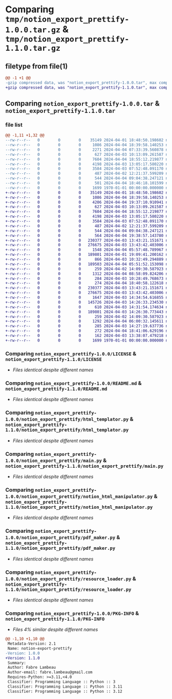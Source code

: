 # Comparing `tmp/notion_export_prettify-1.0.0.tar.gz` & `tmp/notion_export_prettify-1.1.0.tar.gz`

## filetype from file(1)

```diff
@@ -1 +1 @@
-gzip compressed data, was "notion_export_prettify-1.0.0.tar", max compression
+gzip compressed data, was "notion_export_prettify-1.1.0.tar", max compression
```

## Comparing `notion_export_prettify-1.0.0.tar` & `notion_export_prettify-1.1.0.tar`

### file list

```diff
@@ -1,11 +1,32 @@
--rw-r--r--   0        0        0    35149 2024-04-01 18:48:50.198602 notion_export_prettify-1.0.0/LICENSE
--rw-r--r--   0        0        0     1086 2024-04-04 18:39:58.140253 notion_export_prettify-1.0.0/README.md
--rw-r--r--   0        0        0     2271 2024-04-04 07:33:39.560878 notion_export_prettify-1.0.0/notion_export_prettify/args.py
--rw-r--r--   0        0        0      627 2024-04-03 10:13:09.261587 notion_export_prettify-1.0.0/notion_export_prettify/html_templator.py
--rw-r--r--   0        0        0     7604 2024-04-04 18:55:12.219877 notion_export_prettify-1.0.0/notion_export_prettify/main.py
--rw-r--r--   0        0        0     4198 2024-04-03 13:05:17.580220 notion_export_prettify-1.0.0/notion_export_prettify/notion_html_manipulator.py
--rw-r--r--   0        0        0     3584 2024-04-03 07:52:48.091170 notion_export_prettify-1.0.0/notion_export_prettify/pdf_maker.py
--rw-r--r--   0        0        0      487 2024-04-02 12:21:37.599209 notion_export_prettify-1.0.0/notion_export_prettify/print_color.py
--rw-r--r--   0        0        0      544 2024-04-04 09:04:38.247121 notion_export_prettify-1.0.0/notion_export_prettify/resource_loader.py
--rw-r--r--   0        0        0      501 2024-04-04 18:46:18.101599 notion_export_prettify-1.0.0/pyproject.toml
--rw-r--r--   0        0        0     1699 1970-01-01 00:00:00.000000 notion_export_prettify-1.0.0/PKG-INFO
+-rw-r--r--   0        0        0    35149 2024-04-01 18:48:50.198602 notion_export_prettify-1.1.0/LICENSE
+-rw-r--r--   0        0        0     1086 2024-04-04 18:39:58.140253 notion_export_prettify-1.1.0/README.md
+-rw-r--r--   0        0        0     4206 2024-04-04 19:37:10.910941 notion_export_prettify-1.1.0/notion_export_prettify/args.py
+-rw-r--r--   0        0        0      627 2024-04-03 10:13:09.261587 notion_export_prettify-1.1.0/notion_export_prettify/html_templator.py
+-rw-r--r--   0        0        0     7604 2024-04-04 18:55:12.219877 notion_export_prettify-1.1.0/notion_export_prettify/main.py
+-rw-r--r--   0        0        0     4198 2024-04-03 13:05:17.580220 notion_export_prettify-1.1.0/notion_export_prettify/notion_html_manipulator.py
+-rw-r--r--   0        0        0     3584 2024-04-03 07:52:48.091170 notion_export_prettify-1.1.0/notion_export_prettify/pdf_maker.py
+-rw-r--r--   0        0        0      487 2024-04-02 12:21:37.599209 notion_export_prettify-1.1.0/notion_export_prettify/print_color.py
+-rw-r--r--   0        0        0      544 2024-04-04 09:04:38.247121 notion_export_prettify-1.1.0/notion_export_prettify/resource_loader.py
+-rw-r--r--   0        0        0      564 2024-04-04 19:38:57.143780 notion_export_prettify-1.1.0/pyproject.toml
+-rw-r--r--   0        0        0   230377 2024-04-03 13:43:21.151671 notion_export_prettify-1.1.0/templates/example/Template.docx
+-rw-r--r--   0        0        0   276675 2024-04-03 13:43:42.403006 notion_export_prettify-1.1.0/templates/example/Template.pdf
+-rw-r--r--   0        0        0     1548 2024-04-04 05:57:48.789967 notion_export_prettify-1.1.0/templates/example/background.html
+-rw-r--r--   0        0        0   189801 2024-04-01 19:09:41.200162 notion_export_prettify-1.1.0/templates/example/background.pdf
+-rw-r--r--   0        0        0      866 2024-04-03 10:32:49.294889 notion_export_prettify-1.1.0/templates/example/cover.html
+-rw-r--r--   0        0        0   189503 2024-04-04 05:51:52.153098 notion_export_prettify-1.1.0/templates/example/cover.pdf
+-rw-r--r--   0        0        0      259 2024-04-02 14:09:30.587923 notion_export_prettify-1.1.0/templates/example/header.html
+-rw-r--r--   0        0        0     1312 2024-04-04 08:58:09.824206 notion_export_prettify-1.1.0/templates/example/overwrites.css
+-rw-r--r--   0        0        0      284 2024-04-03 10:28:49.768673 notion_export_prettify-1.1.0/templates/example/page.css
+-rw-r--r--   0        0        0      274 2024-04-04 18:40:58.122618 notion_export_prettify-1.1.0/templates/example/template.cfg
+-rw-r--r--   0        0        0   230377 2024-04-03 13:43:21.151671 notion_export_prettify-1.1.0/templates/example-landscape/Template.docx
+-rw-r--r--   0        0        0   276675 2024-04-03 13:43:42.403006 notion_export_prettify-1.1.0/templates/example-landscape/Template.pdf
+-rw-r--r--   0        0        0     1647 2024-04-03 14:34:54.616855 notion_export_prettify-1.1.0/templates/example-landscape/background.html
+-rw-r--r--   0        0        0   145726 2024-04-03 14:26:33.234530 notion_export_prettify-1.1.0/templates/example-landscape/background.pdf
+-rw-r--r--   0        0        0      610 2024-04-03 14:31:54.174634 notion_export_prettify-1.1.0/templates/example-landscape/cover.html
+-rw-r--r--   0        0        0   189801 2024-04-03 14:26:30.773443 notion_export_prettify-1.1.0/templates/example-landscape/cover.pdf
+-rw-r--r--   0        0        0      259 2024-04-02 14:09:30.587923 notion_export_prettify-1.1.0/templates/example-landscape/header.html
+-rw-r--r--   0        0        0     1292 2024-04-04 06:00:32.145611 notion_export_prettify-1.1.0/templates/example-landscape/overwrites.css
+-rw-r--r--   0        0        0      285 2024-04-03 14:27:19.637736 notion_export_prettify-1.1.0/templates/example-landscape/page.css
+-rw-r--r--   0        0        0      272 2024-04-04 18:41:06.629196 notion_export_prettify-1.1.0/templates/example-landscape/template.cfg
+-rw-r--r--   0        0        0      162 2024-04-03 13:38:07.479218 notion_export_prettify-1.1.0/templates/example-landscape/~$mplate.docx
+-rw-r--r--   0        0        0     1699 1970-01-01 00:00:00.000000 notion_export_prettify-1.1.0/PKG-INFO
```

### Comparing `notion_export_prettify-1.0.0/LICENSE` & `notion_export_prettify-1.1.0/LICENSE`

 * *Files identical despite different names*

### Comparing `notion_export_prettify-1.0.0/README.md` & `notion_export_prettify-1.1.0/README.md`

 * *Files identical despite different names*

### Comparing `notion_export_prettify-1.0.0/notion_export_prettify/html_templator.py` & `notion_export_prettify-1.1.0/notion_export_prettify/html_templator.py`

 * *Files identical despite different names*

### Comparing `notion_export_prettify-1.0.0/notion_export_prettify/main.py` & `notion_export_prettify-1.1.0/notion_export_prettify/main.py`

 * *Files identical despite different names*

### Comparing `notion_export_prettify-1.0.0/notion_export_prettify/notion_html_manipulator.py` & `notion_export_prettify-1.1.0/notion_export_prettify/notion_html_manipulator.py`

 * *Files identical despite different names*

### Comparing `notion_export_prettify-1.0.0/notion_export_prettify/pdf_maker.py` & `notion_export_prettify-1.1.0/notion_export_prettify/pdf_maker.py`

 * *Files identical despite different names*

### Comparing `notion_export_prettify-1.0.0/notion_export_prettify/resource_loader.py` & `notion_export_prettify-1.1.0/notion_export_prettify/resource_loader.py`

 * *Files identical despite different names*

### Comparing `notion_export_prettify-1.0.0/PKG-INFO` & `notion_export_prettify-1.1.0/PKG-INFO`

 * *Files 4% similar despite different names*

```diff
@@ -1,10 +1,10 @@
 Metadata-Version: 2.1
 Name: notion-export-prettify
-Version: 1.0.0
+Version: 1.1.0
 Summary: 
 Author: Fabre Lambeau
 Author-email: fabre.lambeau@gmail.com
 Requires-Python: >=3.11,<4.0
 Classifier: Programming Language :: Python :: 3
 Classifier: Programming Language :: Python :: 3.11
 Classifier: Programming Language :: Python :: 3.12
```

